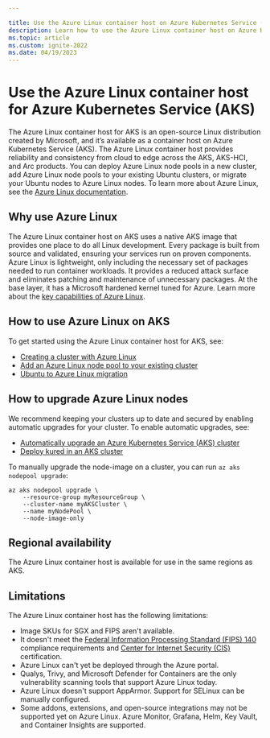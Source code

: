 ```yaml
---

title: Use the Azure Linux container host on Azure Kubernetes Service (AKS)
description: Learn how to use the Azure Linux container host on Azure Kubernetes Service (AKS)
ms.topic: article
ms.custom: ignite-2022
ms.date: 04/19/2023
---
```


# Use the Azure Linux container host for Azure Kubernetes Service (AKS)

The Azure Linux container host for AKS is an open-source Linux distribution created by Microsoft, and it’s available as a container host on Azure Kubernetes Service (AKS). The Azure Linux container host provides reliability and consistency from cloud to edge across the AKS, AKS-HCI, and Arc products. You can deploy Azure Linux node pools in a new cluster, add Azure Linux node pools to your existing Ubuntu clusters, or migrate your Ubuntu nodes to Azure Linux nodes. To learn more about Azure Linux, see the [Azure Linux documentation][azurelinux-doc].

## Why use Azure Linux

The Azure Linux container host on AKS uses a native AKS image that provides one place to do all Linux development. Every package is built from source and validated, ensuring your services run on proven components. Azure Linux is lightweight, only including the necessary set of packages needed to run container workloads. It provides a reduced attack surface and eliminates patching and maintenance of unnecessary packages. At the base layer, it has a Microsoft hardened kernel tuned for Azure. Learn more about the [key capabilities of Azure Linux][azurelinux-capabilities].

## How to use Azure Linux on AKS

To get started using the Azure Linux container host for AKS, see:

* [Creating a cluster with Azure Linux][azurelinux-cluster-config]
* [Add an Azure Linux node pool to your existing cluster][azurelinux-node-pool]
* [Ubuntu to Azure Linux migration][ubuntu-to-azurelinux]

## How to upgrade Azure Linux nodes

We recommend keeping your clusters up to date and secured by enabling automatic upgrades for your cluster. To enable automatic upgrades, see:

* [Automatically upgrade an Azure Kubernetes Service (AKS) cluster][auto-upgrade-aks]
* [Deploy kured in an AKS cluster][kured]

To manually upgrade the node-image on a cluster, you can run `az aks nodepool upgrade`:

```azurecli
az aks nodepool upgrade \
    --resource-group myResourceGroup \
    --cluster-name myAKSCluster \
    --name myNodePool \
    --node-image-only
```

## Regional availability

The Azure Linux container host is available for use in the same regions as AKS.

## Limitations

The Azure Linux container host has the following limitations:

* Image SKUs for SGX and FIPS aren't available.
* It doesn't meet the [Federal Information Processing Standard (FIPS) 140](https://csrc.nist.gov/publications/detail/fips/140/3/final) compliance requirements and [Center for Internet Security (CIS)](https://www.cisecurity.org/) certification.
* Azure Linux can't yet be deployed through the Azure portal.
* Qualys, Trivy, and Microsoft Defender for Containers are the only vulnerability scanning tools that support Azure Linux today.
* Azure Linux doesn't support AppArmor. Support for SELinux can be manually configured.
* Some addons, extensions, and open-source integrations may not be supported yet on Azure Linux. Azure Monitor, Grafana, Helm, Key Vault, and Container Insights are supported.

<!-- LINKS - Internal -->
[azurelinux-doc]: https://microsoft.github.io/CBL-Mariner/docs/#cbl-mariner-linux
[azurelinux-capabilities]: https://microsoft.github.io/CBL-Mariner/docs/#key-capabilities-of-cbl-mariner-linux
[azurelinux-cluster-config]: cluster-configuration.md#azure-linux-container-host-for-aks
[azurelinux-node-pool]: use-multiple-node-pools.md#add-an-azure-linux-node-pool
[ubuntu-to-azurelinux]: use-multiple-node-pools.md#migrate-ubuntu-nodes-to-azure-linux
[auto-upgrade-aks]: auto-upgrade-cluster.md
[kured]: node-updates-kured.md
